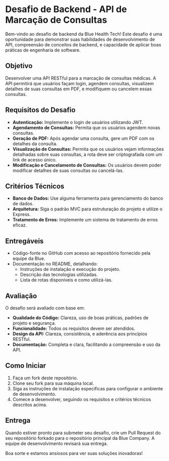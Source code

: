 # Desafio de Backend - API de Marcação de Consultas

Bem-vindo ao desafio de backend da Blue Health Tech! Este desafio é uma oportunidade para demonstrar suas habilidades de desenvolvimento de API, compreensão de conceitos de backend, e capacidade de aplicar boas práticas de engenharia de software.

## Objetivo

Desenvolver uma API RESTful para a marcação de consultas médicas. A API permitirá que usuários façam login, agendem consultas, visualizem detalhes de suas consultas em PDF, e modifiquem ou cancelem essas consultas.

## Requisitos do Desafio

- **Autenticação:** Implemente o login de usuários utilizando JWT.
- **Agendamento de Consultas:** Permita que os usuários agendem novas consultas.
- **Geração de PDF:** Após agendar uma consulta, gere um PDF com os detalhes da consulta.
- **Visualização de Consultas:** Permita que os usuários vejam informações detalhadas sobre suas consultas, a rota deve ser criptografada com um link de acesso único.
- **Modificação e Cancelamento de Consultas:** Os usuários devem poder modificar detalhes de suas consultas ou cancelá-las.

## Critérios Técnicos

- **Banco de Dados:** Use alguma ferramenta para gerenciamento do banco de dados.
- **Arquitetura:** Siga o padrão MVC para estruturação do projeto e utilize o Express. 
- **Tratamento de Erros:** Implemente um sistema de tratamento de erros eficaz.

## Entregáveis

- Código-fonte no GitHub com acesso ao repositório fornecido pela equipe da Blue.
- Documentação no README, detalhando:
  - Instruções de instalação e execução do projeto.
  - Descrição das tecnologias utilizadas.
  - Lista de rotas disponíveis e como utilizá-las.

## Avaliação

O desafio será avaliado com base em:

- **Qualidade do Código:** Clareza, uso de boas práticas, padrões de projeto e segurança.
- **Funcionalidade:** Todos os requisitos devem ser atendidos.
- **Design da API:** Clareza, consistência, e aderência aos princípios RESTful.
- **Documentação:** Completa e clara, facilitando a compreensão e uso da API.

## Como Iniciar

1. Faça um fork deste repositório.
2. Clone seu fork para sua máquina local.
3. Siga as instruções de instalação específicas para configurar o ambiente de desenvolvimento.
4. Comece a desenvolver, seguindo os requisitos e critérios técnicos descritos acima.

## Entrega

Quando estiver pronto para submeter seu desafio, crie um Pull Request do seu repositório forkado para o repositório principal da Blue Company. A equipe de desenvolvimento revisará sua entrega.

Boa sorte e estamos ansiosos para ver suas soluções inovadoras!
